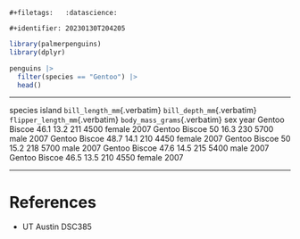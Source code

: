 ```{=org}
#+filetags:   :datascience:
```
```{=org}
#+identifier: 20230130T204205
```
``` {.r org-language="R"}
library(palmerpenguins)
library(dplyr)

penguins |>
  filter(species == "Gentoo") |>
  head()
```

  --------- -------- ----------------------------- ---------------------------- -------------------------------- ------------------------------ -------- ------
  species   island   `bill_length_mm`{.verbatim}   `bill_depth_mm`{.verbatim}   `flipper_length_mm`{.verbatim}   `body_mass_grams`{.verbatim}   sex      year
  Gentoo    Biscoe   46.1                          13.2                         211                              4500                           female   2007
  Gentoo    Biscoe   50                            16.3                         230                              5700                           male     2007
  Gentoo    Biscoe   48.7                          14.1                         210                              4450                           female   2007
  Gentoo    Biscoe   50                            15.2                         218                              5700                           male     2007
  Gentoo    Biscoe   47.6                          14.5                         215                              5400                           male     2007
  Gentoo    Biscoe   46.5                          13.5                         210                              4550                           female   2007
  --------- -------- ----------------------------- ---------------------------- -------------------------------- ------------------------------ -------- ------

# References

-   UT Austin DSC385
